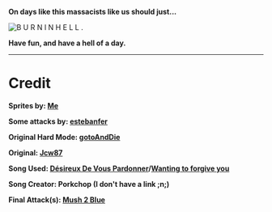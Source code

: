 **On days like this massacists like us should just...**

![B U R N  I N  H E L L .](https://www.demirramon.com/gen/undertale_text_box.gif?text=R%20O%20T%20%20I%20N%20%20H%20E%20L%20L%20.&box=undertale&boxcolor=white&character=custom&url=https%3A%2F%2Fgithub.com%2Fkayos156%2FDevinFight%2Fraw%2Fgh-pages%2Fimages%2Fdialog_face.png&charcolor=white&font=determination&asterisk=true&mode=regular&animate=false)

**Have fun, and have a hell of a day.**

________________________________________________________________________________

# Credit

**Sprites by: [Me](https://github.com/kayos156)**

**Some attacks by: [estebanfer](https://www.reddit.com/user/estebanfer)**

**Original Hard Mode: [gotoAndDie](https://github.com/gotoAndDie)**

**Original: [Jcw87](https://github.com/Jcw87)**

**Song Used: [Désireux De Vous Pardonner](https://www.youtube.com/watch?v=VxYLfcE3Rio)/[Wanting to forgive you](https://www.youtube.com/watch?v=VxYLfcE3Rio)**

**Song Creator: Porkchop (I don't have a link ;n;)**

**Final Attack(s): [Mush 2 Blue](https://www.youtube.com/channel/UCMHwpcP2P4AbV1tDgz5N5XA)**
